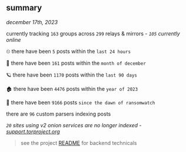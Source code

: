 
## summary
_december 17th, 2023_

currently tracking `163` groups across `299` relays & mirrors - _`105` currently online_

⏲ there have been `5` posts within the `last 24 hours`

🦈 there have been `161` posts within the `month of december`

🪐 there have been `1170` posts within the `last 90 days`

🏚 there have been `4476` posts within the `year of 2023`

🦕 there have been `9166` posts `since the dawn of ransomwatch`

there are `96` custom parsers indexing posts

_`20` sites using v2 onion services are no longer indexed - [support.torproject.org](https://support.torproject.org/onionservices/v2-deprecation/)_

> see the project [README](https://github.com/joshhighet/ransomwatch#ransomwatch--) for backend technicals
